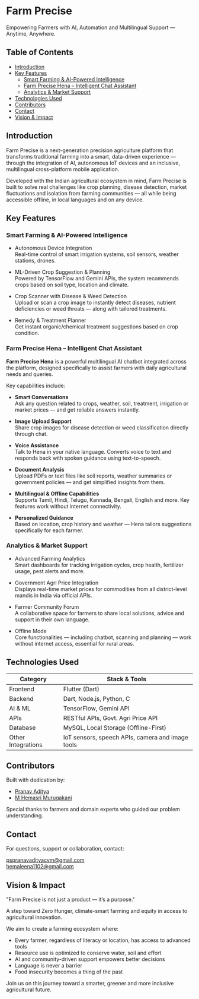 # Farm Precise

Empowering Farmers with AI, Automation and Multilingual Support — Anytime, Anywhere.

## Table of Contents

- [Introduction](#introduction)
- [Key Features](#key-features)
  - [Smart Farming & AI-Powered Intelligence](#smart-farming--ai-powered-intelligence)
  - [Farm Precise Hena – Intelligent Chat Assistant](#farm-precise-hena--intelligent-chat-assistant)
  - [Analytics & Market Support](#analytics--market-support)
- [Technologies Used](#technologies-used)
- [Contributors](#contributors)
- [Contact](#contact)
- [Vision & Impact](#vision--impact)

## Introduction

Farm Precise is a next-generation precision agriculture platform that transforms traditional farming into a smart, data-driven experience — through the integration of AI, autonomous IoT devices and an inclusive, multilingual cross-platform mobile application.

Developed with the Indian agricultural ecosystem in mind, Farm Precise is built to solve real challenges like crop planning, disease detection, market fluctuations and isolation from farming communities — all while being accessible offline, in local languages and on any device.

## Key Features

### Smart Farming & AI-Powered Intelligence

- Autonomous Device Integration  
  Real-time control of smart irrigation systems, soil sensors, weather stations, drones.

- ML-Driven Crop Suggestion & Planning  
  Powered by TensorFlow and Gemini APIs, the system recommends crops based on soil type, location and climate.

- Crop Scanner with Disease & Weed Detection  
  Upload or scan a crop image to instantly detect diseases, nutrient deficiencies or weed threats — along with tailored treatments.

- Remedy & Treatment Planner  
  Get instant organic/chemical treatment suggestions based on crop condition.

### Farm Precise Hena – Intelligent Chat Assistant

**Farm Precise Hena** is a powerful multilingual AI chatbot integrated across the platform, designed specifically to assist farmers with daily agricultural needs and queries.

Key capabilities include:

- **Smart Conversations**  
  Ask any question related to crops, weather, soil, treatment, irrigation or market prices — and get reliable answers instantly.

- **Image Upload Support**  
  Share crop images for disease detection or weed classification directly through chat.

- **Voice Assistance**  
  Talk to Hena in your native language. Converts voice to text and responds back with spoken guidance using text-to-speech.

- **Document Analysis**  
  Upload PDFs or text files like soil reports, weather summaries or government policies — and get simplified insights from them.

- **Multilingual & Offline Capabilities**  
  Supports Tamil, Hindi, Telugu, Kannada, Bengali, English and more. Key features work without internet connectivity.

- **Personalized Guidance**  
  Based on location, crop history and weather — Hena tailors suggestions specifically for each farmer.

### Analytics & Market Support

- Advanced Farming Analytics  
  Smart dashboards for tracking irrigation cycles, crop health, fertilizer usage, pest alerts and more.

- Government Agri Price Integration  
  Displays real-time market prices for commodities from all district-level mandis in India via official APIs.

- Farmer Community Forum  
  A collaborative space for farmers to share local solutions, advice and support in their own language.

- Offline Mode  
  Core functionalities — including chatbot, scanning and planning — work without internet access, essential for rural areas.

## Technologies Used

| Category             | Stack & Tools                                        |
|----------------------|------------------------------------------------------|
| Frontend             | Flutter (Dart)                                       |
| Backend              | Dart, Node.js, Python, C                             |
| AI & ML              | TensorFlow, Gemini API                               |
| APIs                 | RESTful APIs, Govt. Agri Price API                   |
| Database             | MySQL, Local Storage (Offline-First)                 |
| Other Integrations   | IoT sensors, speech APIs, camera and image tools     |

## Contributors

Built with dedication by:

- [Pranav Aditya](https://github.com/pranavaditya-02)  
- [M Hemasri Murugakani](https://github.com/HemasriMurugakani)

Special thanks to farmers and domain experts who guided our problem understanding.

## Contact

For questions, support or collaboration, contact:

pspranavadityacvm@gmail.com  
hemaleena1102@gmail.com


## Vision & Impact

"Farm Precise is not just a product — it’s a purpose."

A step toward Zero Hunger, climate-smart farming and equity in access to agricultural innovation.

We aim to create a farming ecosystem where:

- Every farmer, regardless of literacy or location, has access to advanced tools  
- Resource use is optimized to conserve water, soil and effort  
- AI and community-driven support empowers better decisions  
- Language is never a barrier  
- Food insecurity becomes a thing of the past

Join us on this journey toward a smarter, greener and more inclusive agricultural future.
